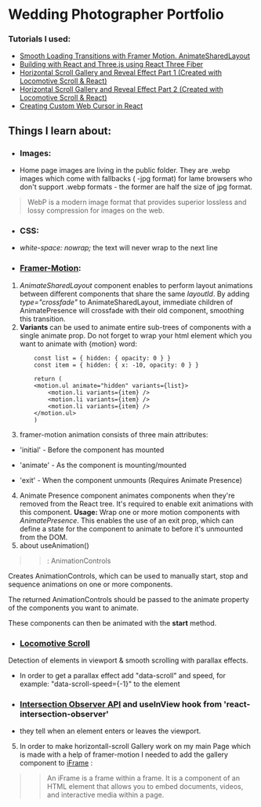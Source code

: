# Wedding Photographer Portfolio

### Tutorials I used: 
- [Smooth Loading Transitions with Framer Motion. AnimateSharedLayout](https://www.notion.so/Framer-motion-AnimateSharedLayout-9e35e454cb5c4341a618a213558a857e)
- [Building with React and Three.js using React Three Fiber](https://www.youtube.com/watch?v=Qs9A3XIjbg4)
- [Horizontal Scroll Gallery and Reveal Effect Part 1 (Created with Locomotive Scroll & React)](https://www.youtube.com/watch?v=_T_VMwD-AnY)
- [Horizontal Scroll Gallery and Reveal Effect Part 2 (Created with Locomotive Scroll & React)](https://www.youtube.com/watch?v=SCkmUTaUGCk&t=359s)
- [Creating Custom Web Cursor in React](https://www.youtube.com/watch?v=m5oouFzHf7w)

## Things I learn about: 

- ### Images: 
- Home page images are living in the public folder. They are .webp images which come with fallbacks ( -jpg format) for lame browsers who don't support .webp formats - the former are half the size of jpg format. 

> WebP is a modern image format that provides superior lossless and lossy compression for images on the web. 

- ### CSS: 
- *white-space: nowrap;* the text will never wrap to the next line

- ### [Framer-Motion](https://www.framer.com/api/motion/):
1. *AnimateSharedLayout* component enables to perform layout animations between different components that share the same *layoutId*. By adding *type="crossfade"* to AnimateSharedLayout, immediate children of AnimatePresence will crossfade with their old component, smoothing this transition.
2. **Variants** can be used to animate entire sub-trees of components with a single animate prop. Do not forget to wrap your html element which you want to animate with {motion} word:
    ```
        const list = { hidden: { opacity: 0 } }
        const item = { hidden: { x: -10, opacity: 0 } }

        return (
        <motion.ul animate="hidden" variants={list}>
            <motion.li variants={item} />
            <motion.li variants={item} />
            <motion.li variants={item} />
        </motion.ul>
        )
    ```
3. framer-motion animation consists of three main attributes:
- 'initial' - Before the component has mounted

- 'animate' - As the component is mounting/mounted

- 'exit' - When the component unmounts (Requires Animate Presence)

4. Animate Presence component animates components when they're removed from the React tree. It's required to enable exit animations with this component. **Usage:** Wrap one or more motion components with *AnimatePresence*. This enables the use of an exit prop, which can define a state for the component to animate to before it's unmounted from the DOM.
5. about useAnimation() 
> > : AnimationControls

Creates AnimationControls, which can be used to manually start, stop and sequence animations on one or more components.

The returned AnimationControls should be passed to the animate property of the components you want to animate.

These components can then be animated with the **start** method.

- ### [Locomotive Scroll](https://github.com/locomotivemtl/locomotive-scroll) 
Detection of elements in viewport & smooth scrolling with parallax effects.
- In order to get a parallax effect add "data-scroll" and speed, for example: "data-scroll-speed={-1}" to the element 

- ### [Intersection Observer API](https://developer.mozilla.org/en-US/docs/Web/API/Intersection_Observer_API) and useInView hook from 'react-intersection-observer' 
- they tell  when an element enters or leaves the viewport. 

5. In order to make horizontall-scroll Gallery work on my main Page which is made with a help of framer-motion I needed to add the gallery component to [iFrame](https://www.hostinger.com/tutorials/what-is-iframe/) : 
> > An iFrame is a frame within a frame. It is a component of an HTML element that allows you to embed documents, videos, and interactive media within a page.
